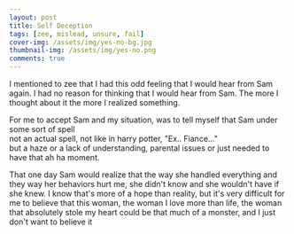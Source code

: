 ```yaml
---
layout: post
title: Self Deception
tags: [zee, mislead, unsure, fail]
cover-img: /assets/img/yes-no-bg.jpg
thumbnail-img: /assets/img/yes-no.png
comments: true
---
```

I mentioned to zee that I had this odd feeling that I would hear from Sam again. I had no reason for thinking that I would hear from Sam. The more I thought about it the more I realized something.  

For me to accept Sam and my situation, was to tell myself that Sam under some sort of spell  
not an actual spell, not like in harry potter,  "Ex.. Fiance..."  
but a haze or a lack of understanding, parental issues or just needed to have that ah ha moment.  

That one day Sam would realize that the way she handled everything and they way her behaviors hurt me, she didn't know and she wouldn't have if she knew. I know that's more of a hope than reality, but it's very difficult for me to believe that this woman, the woman I love more than life, the woman that absolutely stole my heart could be that much of a monster, and I just don't want to believe it
